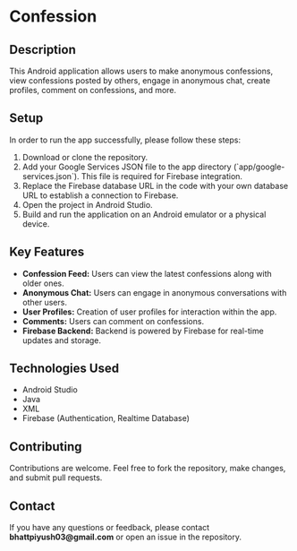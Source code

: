 <!DOCTYPE html>
<html>
<head>
 
</head>
<body>
  <h1>Confession</h1>

  <h2>Description</h2>
  <p>This Android application allows users to make anonymous confessions, view confessions posted by others, engage in anonymous chat, create profiles, comment on confessions, and more.</p>

  <h2>Setup</h2>
  <p>In order to run the app successfully, please follow these steps:</p>
  <ol>
    <li>Download or clone the repository.</li>
    <li>Add your Google Services JSON file to the app directory (`app/google-services.json`). This file is required for Firebase integration.</li>
    <li>Replace the Firebase database URL in the code with your own database URL to establish a connection to Firebase.</li>
    <li>Open the project in Android Studio.</li>
    <li>Build and run the application on an Android emulator or a physical device.</li>
  </ol>

  <h2>Key Features</h2>
  <ul>
    <li><strong>Confession Feed:</strong> Users can view the latest confessions along with older ones.</li>
    <li><strong>Anonymous Chat:</strong> Users can engage in anonymous conversations with other users.</li>
    <li><strong>User Profiles:</strong> Creation of user profiles for interaction within the app.</li>
    <li><strong>Comments:</strong> Users can comment on confessions.</li>
    <li><strong>Firebase Backend:</strong> Backend is powered by Firebase for real-time updates and storage.</li>
  </ul>

  <h2>Technologies Used</h2>
  <ul>
    <li>Android Studio</li>
    <li>Java</li>
    <li>XML</li>
    <li>Firebase (Authentication, Realtime Database)</li>
  </ul>

  <h2>Contributing</h2>
  <p>Contributions are welcome. Feel free to fork the repository, make changes, and submit pull requests.</p>


  <h2>Contact</h2>
  <p>If you have any questions or feedback, please contact <strong>bhattpiyush03@gmail.com</strong> or open an issue in the repository.</p>
</body>
</html>
